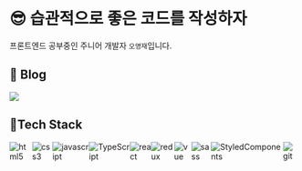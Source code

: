 # 😎 습관적으로 좋은 코드를 작성하자

프론트엔드 공부중인 주니어 개발자 `오영재`입니다.  

## 🐒 Blog

<a href="https://sacultang.github.io/" target="_blank"><img src="https://img.shields.io/badge/HEXO-0E83CD?style=flat&logo=hexo&logoColor=white"/></a>

## 🔨Tech Stack

<div style="display:flex">
<img src="https://img.shields.io/badge/HTML5-F05032?style=flat&logo=html5&logoColor=white" alt="html5">
<img src="https://img.shields.io/badge/-CSS3-1572B6?style=flat&logo=css3" alt="css3">
<img src="https://img.shields.io/badge/JavaScript-F7DF1E?style=flat&logo=javascript&logoColor=white" alt="javascript">
<img src="https://img.shields.io/badge/TypeScript-3178C6?style=flat&logo=TypeScript&logoColor=white" alt="TypeScript">
<img src="https://img.shields.io/badge/-React-61DAFB?style=flat&logo=react&logoColor=white" alt="react">
<img src="https://img.shields.io/badge/-Redux-764ABC?style=flat&logo=Redux&logoColor=white" alt="redux">
<img src="https://img.shields.io/badge/-Vue-4FC08D?style=flat&logo=Vue.js&logoColor=white" alt="vue">
<img src="https://img.shields.io/badge/-Sass-CC6699?style=flat&logo=Sass&logoColor=white" alt="sass">
<img src="https://img.shields.io/badge/-StyledComponents-DB7093?style=flat&logo=styled-components&logoColor=white" alt="StyledComponents">
<img src="https://img.shields.io/badge/-Github-181717?style=flat&logo=Github&logoColor=white" alt="git">
</div>
